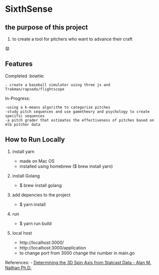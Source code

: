 # SixthSense

## the purpose of this project

1) to create a tool for pitchers who want to advance their craft 

:anguished:

## Features
Completed :bowtie:

    - create a baseball simulator using three js and Trakman/rapsodo/flightscope

In-Progress:

    -using a k-means algorithm to categorize pitches
    -study pitch sequences and use gametheory and psychology to create specific sequences
    -a pitch grader that estimates the effectiveness of pitches based on mlb pitcher data


## How to Run Locally
1) install yarn 
    - made on Mac OS
    - installed using homebrew ($ brew install yarn)

2) install Golang
    - $ brew install golang

2) add depencies to the project 
    - $ yarn install

3) run 
    - $ yarn run build

4) local host
    - http://localhost:3000/
    - http://localhost:3000/application
    - to change port from 3000 change the number in main.go 

References:
    - [Determining the 3D Spin Axis from Statcast Data - Alan M. Nathan Ph.D.](http://baseball.physics.illinois.edu/trackman/spinaxis.pdf)
